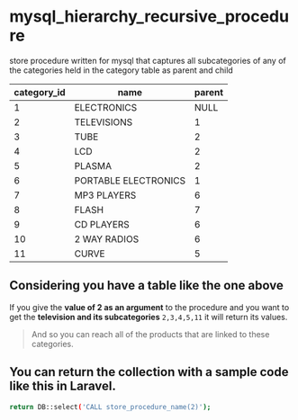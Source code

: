 # mysql_hierarchy_recursive_procedure
store procedure written for mysql that captures all subcategories of any of the categories held in the category table as parent and child


| category_id | name                 | parent |
|-------------|----------------------|--------|
|           1 | ELECTRONICS          |   NULL |
|           2 | TELEVISIONS          |      1 |
|           3 | TUBE                 |      2 |
|           4 | LCD                  |      2 |
|           5 | PLASMA               |      2 |
|           6 | PORTABLE ELECTRONICS |      1 |
|           7 | MP3 PLAYERS          |      6 |
|           8 | FLASH                |      7 |
|           9 | CD PLAYERS           |      6 |
|          10 | 2 WAY RADIOS         |      6 |
|          11 | CURVE                |      5 |


## Considering you have a table like the one above
If you give the **value of 2 as an argument** to the procedure and you want to get the **television and its subcategories** `2,3,4,5,11` it will return its values.

> And so you can reach all of the products that are linked to these categories.

## You can return the collection with a sample code like this in Laravel.

```sh
return DB::select('CALL store_procedure_name(2)');
```
